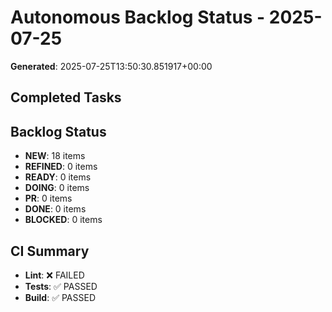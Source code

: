 # Autonomous Backlog Status - 2025-07-25

**Generated**: 2025-07-25T13:50:30.851917+00:00

## Completed Tasks

## Backlog Status
- **NEW**: 18 items
- **REFINED**: 0 items
- **READY**: 0 items
- **DOING**: 0 items
- **PR**: 0 items
- **DONE**: 0 items
- **BLOCKED**: 0 items

## CI Summary
- **Lint**: ❌ FAILED
- **Tests**: ✅ PASSED
- **Build**: ✅ PASSED
